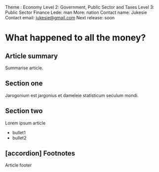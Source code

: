 Theme  : Economy
Level 2: Government, Public Sector and Taxes
Level 3: Public Sector Finance
Lede: man
More: nation
Contact name: Jukesie
Contact email: jukesie@gmail.com
Next release: soon

# What happened to all the money?

## Article summary
Summarise article.

## Section one
Jarogonium est jargonius et dameleie statisticum seculum mondi.

## Section two
Lorem ipsum article
 * bullet1
 * bullet2

## [accordion] Footnotes
Article footer